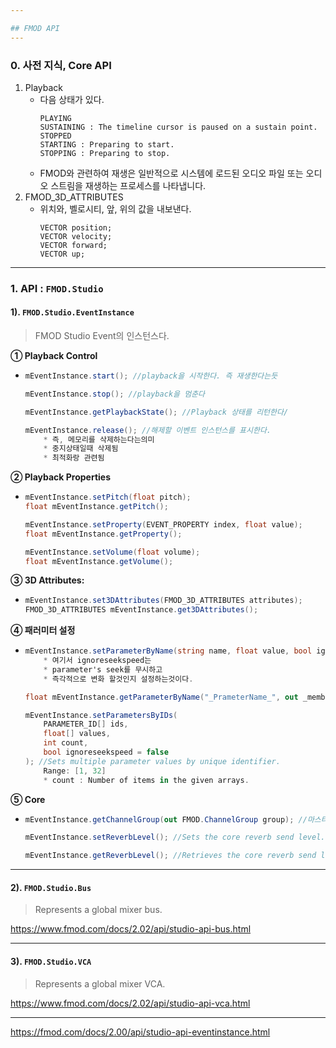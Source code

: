 ```yaml
---

## FMOD API
---
```


### 0. 사전 지식, Core API
1. Playback 
   * 다음 상태가 있다.
        ```
        PLAYING
        SUSTAINING : The timeline cursor is paused on a sustain point.
        STOPPED
        STARTING : Preparing to start.
        STOPPING : Preparing to stop.
        ```
    * FMOD와 관련하여 재생은 일반적으로 시스템에 로드된 오디오 파일 또는 오디오 스트림을 재생하는 프로세스를 나타냅니다. 
2. FMOD_3D_ATTRIBUTES
   * 위치와, 벨로시티, 앞, 위의 값을 내보낸다.
        ```
        VECTOR position;
        VECTOR velocity;
        VECTOR forward;
        VECTOR up;
        ```

---

### 1. API : `FMOD.Studio` 
#### 1). `FMOD.Studio.EventInstance`


> FMOD Studio Event의 인스턴스다.

**① Playback Control**

* 
    ```cs
    mEventInstance.start(); //playback을 시작한다. 즉 재생한다는듯

    mEventInstance.stop(); //playback을 멈춘다

    mEventInstance.getPlaybackState(); //Playback 상태를 리턴한다/

    mEventInstance.release(); //해제할 이벤트 인스턴스를 표시한다.
        * 즉, 메모리를 삭제하는다는의미 
        * 중지상태일때 삭제됨
        * 최적화랑 관련됨

    ```

**② Playback Properties**

* 
    ```cs
    mEventInstance.setPitch(float pitch);
    float mEventInstance.getPitch();

    mEventInstance.setProperty(EVENT_PROPERTY index, float value);
    float mEventInstance.getProperty();

    mEventInstance.setVolume(float volume);
    float mEventInstance.getVolume();
    ```

**③ 3D Attributes:**

* 
    ```cs
    mEventInstance.set3DAttributes(FMOD_3D_ATTRIBUTES attributes);
    FMOD_3D_ATTRIBUTES mEventInstance.get3DAttributes();
    ```

**④ 패러미터 설정**

*
    ```cs
    mEventInstance.setParameterByName(string name, float value, bool ignoreseekspeed); //string으로 패러미터 값 변경
        * 여기서 ignoreseekspeed는 
        * parameter's seek를 무시하고 
        * 즉각적으로 변화 할것인지 설정하는것이다.

    float mEventInstance.getParameterByName("_PrameterName_", out _memberParams); //패러미터 값 반환

    mEventInstance.setParametersByIDs(
        PARAMETER_ID[] ids,
        float[] values,
        int count,
        bool ignoreseekspeed = false
    ); //Sets multiple parameter values by unique identifier.
        Range: [1, 32]
        * count : Number of items in the given arrays.
    ```

**⑤ Core**

*
    ```cs
    mEventInstance.getChannelGroup(out FMOD.ChannelGroup group); //마스터 트랙에 해당하는 코어 채널 그룹입니다. ( 채널 그룹 )

    mEventInstance.setReverbLevel(); //Sets the core reverb send level.

    mEventInstance.getReverbLevel(); //Retrieves the core reverb send level.
    ```

---

#### 2). `FMOD.Studio.Bus`

> Represents a global mixer bus.

https://www.fmod.com/docs/2.02/api/studio-api-bus.html

---

#### 3). `FMOD.Studio.VCA`

> Represents a global mixer VCA.

https://www.fmod.com/docs/2.02/api/studio-api-vca.html

---

https://fmod.com/docs/2.00/api/studio-api-eventinstance.html